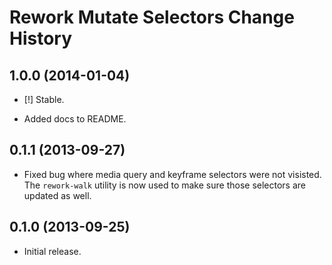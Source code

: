 Rework Mutate Selectors Change History
======================================

1.0.0 (2014-01-04)
------------------

* [!] Stable.

* Added docs to README.


0.1.1 (2013-09-27)
------------------

* Fixed bug where media query and keyframe selectors were not visisted. The
  `rework-walk` utility is now used to make sure those selectors are updated as
  well.


0.1.0 (2013-09-25)
------------------

* Initial release.
